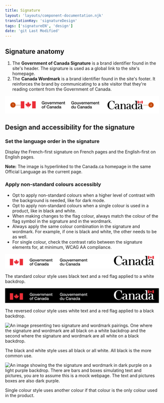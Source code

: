 ```yaml
---
title: Signature
layout: 'layouts/component-documentation.njk'
translationKey: 'signatureDesign'
tags: ['signatureEN', 'design']
date: 'git Last Modified'
---
```


## Signature anatomy

<ol class="anatomy-list">
  <li>The <strong>Government of Canada Signature</strong> is a brand identifier found in the site's <gcds-link href="{{ links.header }}">header</gcds-link>. The signature is used as a global link to the site's homepage.</li>
  <li>The <strong>Canada Wordmark</strong> is a brand identifier found in the site's <gcds-link href="{{ links.footer }}">footer</gcds-link>. It reinforces the brand by communicating to a site visitor that they're reading content from the Government of Canada.</li>
</ol>

<img class="b-sm b-default p-300" src="/images/en/components/anatomy/gcds-signature-anatomy-en.svg" alt="Signature anatomy showing the labels 1 (Government of Canada Signature) and 2 (Canada Wordmark)" />

## Design and accessibility for the signature

### Set the language order in the signature

Display the French-first signature on French pages and the English-first on English pages.

**Note:** The image is hyperlinked to the Canada.ca homepage in the same Official Language as the current page.

### Apply non-standard colours accessibly

- Opt to apply non-standard colours when a higher level of contrast with the background is needed, like for dark mode.
- Opt to apply non-standard colours when a single colour is used in a product, like in black and white.
- When making changes to the flag colour, always match the colour of the flag symbol in the signature and in the wordmark.
- Always apply the same colour combination in the signature and wordmark. For example, if one is black and white, the other needs to be as well.
- For single colour, check the contrast ratio between the signature elements for, at minimum, WCAG AA compliance.

<img class="b-sm b-default p-300 mb-300" src="/images/en/components/example/example-signature-side-by-side-en.svg" alt="An image presenting both variations of the signature component. The signature type is on the left and the wordmark type is on the right." />

The standard colour style uses black text and a red flag applied to a white backdrop.

<img class="b-sm b-default p-300 mb-300" src="/images/en/components/example/example-signature-side-by-side-reversed-en.svg" alt="An image presenting both variations of the signature component. The signature type is on the left and the wordmark type is on the right. This variation has white text on a black back drop" />

The reversed colour style uses white text and a red flag applied to a black backdrop.

<img class="b-sm b-default p-300 mb-300" src="/images/en/components/example/example-signature-bw-en.svg" alt="An image presenting two signature and wordmark pairings. One where the signature and wordmark are all black on a white backdrop and the second where the signature and wordmark are all white on a black backdrop." />

The black and white style uses all black or all white. All black is the more common use.

<img class="b-sm b-default p-300 mb-300" src="/images/en/components/example/example-signature-single-colour-style-en.svg" alt="An image showing the the signature and wordmark in dark purple on a light purple backdrop. There are bars and boxes simulating text and pictures, you are to assume this is a mock webpage. The text and pictures boxes are also dark purple." />

Single colour style uses another colour if that colour is the only colour used in the product.
